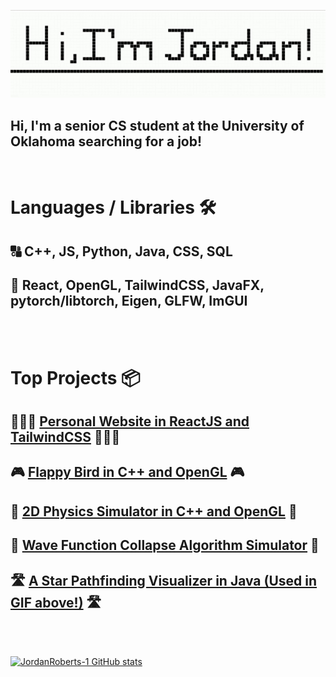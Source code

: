 ![Alt Text](namepathfinding.gif)

## Hi, I'm a senior CS student at the University of Oklahoma searching for a job!

<br />

# Languages / Libraries 🛠

## 🔠 C++, JS, Python, Java, CSS, SQL

## 🚀 React, OpenGL, TailwindCSS, JavaFX, pytorch/libtorch, Eigen, GLFW, ImGUI

<br /><br />

# Top Projects 📦

## 👨🏻‍💻 [Personal Website in ReactJS and TailwindCSS](jordanrobertsdeveloper.com) 👨🏻‍💻

## 🎮 [Flappy Bird in C++ and OpenGL](https://github.com/JordanRoberts-1/OpenGL-FlappyBird) 🎮

## 🧲 [2D Physics Simulator in C++ and OpenGL](https://github.com/JordanRoberts-1/2DPhysicsSimulator) 🧲

## 🌊 [Wave Function Collapse Algorithm Simulator](https://github.com/JordanRoberts-1/wave-function-collapse) 🌊

## 🛣️ [A Star Pathfinding Visualizer in Java (Used in GIF above!)](https://github.com/JordanRoberts-1/AStarPathFinding) 🛣️

<br /><br />

[![JordanRoberts-1 GitHub stats](https://github-readme-stats.vercel.app/api?username=jordanroberts-1)](https://github.com/anuraghazra/github-readme-stats)
